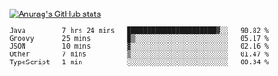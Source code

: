 [![Anurag's GitHub stats](https://github-readme-stats.vercel.app/api?username=sebasphere&count_private=true&theme=tokyonight)](https://github.com/anuraghazra/github-readme-stats)

<!--START_SECTION:waka-->
```text
Java         7 hrs 24 mins   ██████████████████████▓░░   90.82 % 
Groovy       25 mins         █▒░░░░░░░░░░░░░░░░░░░░░░░   05.17 % 
JSON         10 mins         ▓░░░░░░░░░░░░░░░░░░░░░░░░   02.16 % 
Other        7 mins          ▒░░░░░░░░░░░░░░░░░░░░░░░░   01.47 % 
TypeScript   1 min           ░░░░░░░░░░░░░░░░░░░░░░░░░   00.34 % 
```
<!--END_SECTION:waka-->
